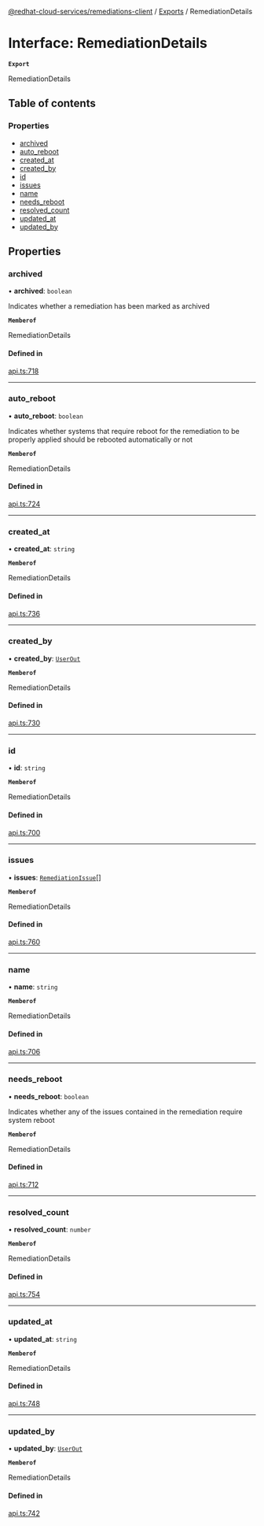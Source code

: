 [@redhat-cloud-services/remediations-client](../README.md) / [Exports](../modules.md) / RemediationDetails

# Interface: RemediationDetails

**`Export`**

RemediationDetails

## Table of contents

### Properties

- [archived](RemediationDetails.md#archived)
- [auto\_reboot](RemediationDetails.md#auto_reboot)
- [created\_at](RemediationDetails.md#created_at)
- [created\_by](RemediationDetails.md#created_by)
- [id](RemediationDetails.md#id)
- [issues](RemediationDetails.md#issues)
- [name](RemediationDetails.md#name)
- [needs\_reboot](RemediationDetails.md#needs_reboot)
- [resolved\_count](RemediationDetails.md#resolved_count)
- [updated\_at](RemediationDetails.md#updated_at)
- [updated\_by](RemediationDetails.md#updated_by)

## Properties

### archived

• **archived**: `boolean`

Indicates whether a remediation has been marked as archived

**`Memberof`**

RemediationDetails

#### Defined in

[api.ts:718](https://github.com/RedHatInsights/javascript-clients/blob/main/packages/remediations/api.ts#L718)

___

### auto\_reboot

• **auto\_reboot**: `boolean`

Indicates whether systems that require reboot for the remediation to be properly applied should be rebooted automatically or not

**`Memberof`**

RemediationDetails

#### Defined in

[api.ts:724](https://github.com/RedHatInsights/javascript-clients/blob/main/packages/remediations/api.ts#L724)

___

### created\_at

• **created\_at**: `string`

**`Memberof`**

RemediationDetails

#### Defined in

[api.ts:736](https://github.com/RedHatInsights/javascript-clients/blob/main/packages/remediations/api.ts#L736)

___

### created\_by

• **created\_by**: [`UserOut`](UserOut.md)

**`Memberof`**

RemediationDetails

#### Defined in

[api.ts:730](https://github.com/RedHatInsights/javascript-clients/blob/main/packages/remediations/api.ts#L730)

___

### id

• **id**: `string`

**`Memberof`**

RemediationDetails

#### Defined in

[api.ts:700](https://github.com/RedHatInsights/javascript-clients/blob/main/packages/remediations/api.ts#L700)

___

### issues

• **issues**: [`RemediationIssue`](RemediationIssue.md)[]

**`Memberof`**

RemediationDetails

#### Defined in

[api.ts:760](https://github.com/RedHatInsights/javascript-clients/blob/main/packages/remediations/api.ts#L760)

___

### name

• **name**: `string`

**`Memberof`**

RemediationDetails

#### Defined in

[api.ts:706](https://github.com/RedHatInsights/javascript-clients/blob/main/packages/remediations/api.ts#L706)

___

### needs\_reboot

• **needs\_reboot**: `boolean`

Indicates whether any of the issues contained in the remediation require system reboot

**`Memberof`**

RemediationDetails

#### Defined in

[api.ts:712](https://github.com/RedHatInsights/javascript-clients/blob/main/packages/remediations/api.ts#L712)

___

### resolved\_count

• **resolved\_count**: `number`

**`Memberof`**

RemediationDetails

#### Defined in

[api.ts:754](https://github.com/RedHatInsights/javascript-clients/blob/main/packages/remediations/api.ts#L754)

___

### updated\_at

• **updated\_at**: `string`

**`Memberof`**

RemediationDetails

#### Defined in

[api.ts:748](https://github.com/RedHatInsights/javascript-clients/blob/main/packages/remediations/api.ts#L748)

___

### updated\_by

• **updated\_by**: [`UserOut`](UserOut.md)

**`Memberof`**

RemediationDetails

#### Defined in

[api.ts:742](https://github.com/RedHatInsights/javascript-clients/blob/main/packages/remediations/api.ts#L742)
